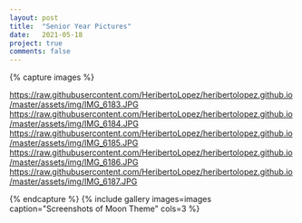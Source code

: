 ```yaml
---
layout: post
title:  "Senior Year Pictures"
date:   2021-05-18
project: true
comments: false
--- 
```


{% capture images %}

https://raw.githubusercontent.com/HeribertoLopez/heribertolopez.github.io/master/assets/img/IMG_6183.JPG
https://raw.githubusercontent.com/HeribertoLopez/heribertolopez.github.io/master/assets/img/IMG_6184.JPG
https://raw.githubusercontent.com/HeribertoLopez/heribertolopez.github.io/master/assets/img/IMG_6185.JPG
https://raw.githubusercontent.com/HeribertoLopez/heribertolopez.github.io/master/assets/img/IMG_6186.JPG
https://raw.githubusercontent.com/HeribertoLopez/heribertolopez.github.io/master/assets/img/IMG_6187.JPG
	
{% endcapture %}
{% include gallery images=images caption="Screenshots of Moon Theme" cols=3 %}   


